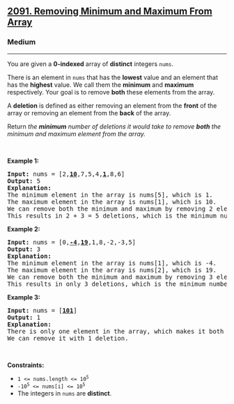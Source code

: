<h2><a href="https://leetcode.com/problems/removing-minimum-and-maximum-from-array/">2091. Removing Minimum and Maximum From Array</a></h2><h3>Medium</h3><hr><p>You are given a <strong>0-indexed</strong> array of <strong>distinct</strong> integers <code>nums</code>.</p>

<p>There is an element in <code>nums</code> that has the <strong>lowest</strong> value and an element that has the <strong>highest</strong> value. We call them the <strong>minimum</strong> and <strong>maximum</strong> respectively. Your goal is to remove <strong>both</strong> these elements from the array.</p>

<p>A <strong>deletion</strong> is defined as either removing an element from the <strong>front</strong> of the array or removing an element from the <strong>back</strong> of the array.</p>

<p>Return <em>the <strong>minimum</strong> number of deletions it would take to remove <strong>both</strong> the minimum and maximum element from the array.</em></p>

<p>&nbsp;</p>
<p><strong class="example">Example 1:</strong></p>

<pre>
<strong>Input:</strong> nums = [2,<u><strong>10</strong></u>,7,5,4,<u><strong>1</strong></u>,8,6]
<strong>Output:</strong> 5
<strong>Explanation:</strong> 
The minimum element in the array is nums[5], which is 1.
The maximum element in the array is nums[1], which is 10.
We can remove both the minimum and maximum by removing 2 elements from the front and 3 elements from the back.
This results in 2 + 3 = 5 deletions, which is the minimum number possible.
</pre>

<p><strong class="example">Example 2:</strong></p>

<pre>
<strong>Input:</strong> nums = [0,<u><strong>-4</strong></u>,<u><strong>19</strong></u>,1,8,-2,-3,5]
<strong>Output:</strong> 3
<strong>Explanation:</strong> 
The minimum element in the array is nums[1], which is -4.
The maximum element in the array is nums[2], which is 19.
We can remove both the minimum and maximum by removing 3 elements from the front.
This results in only 3 deletions, which is the minimum number possible.
</pre>

<p><strong class="example">Example 3:</strong></p>

<pre>
<strong>Input:</strong> nums = [<u><strong>101</strong></u>]
<strong>Output:</strong> 1
<strong>Explanation:</strong>  
There is only one element in the array, which makes it both the minimum and maximum element.
We can remove it with 1 deletion.
</pre>

<p>&nbsp;</p>
<p><strong>Constraints:</strong></p>

<ul>
	<li><code>1 &lt;= nums.length &lt;= 10<sup>5</sup></code></li>
	<li><code>-10<sup>5</sup> &lt;= nums[i] &lt;= 10<sup>5</sup></code></li>
	<li>The integers in <code>nums</code> are <strong>distinct</strong>.</li>
</ul>
